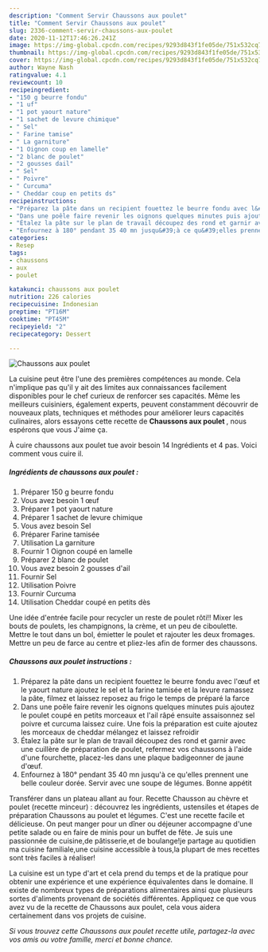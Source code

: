 ```yaml
---
description: "Comment Servir Chaussons aux poulet"
title: "Comment Servir Chaussons aux poulet"
slug: 2336-comment-servir-chaussons-aux-poulet
date: 2020-11-12T17:46:26.241Z
image: https://img-global.cpcdn.com/recipes/9293d843f1fe05de/751x532cq70/chaussons-aux-poulet-photo-principale-de-la-recette.jpg
thumbnail: https://img-global.cpcdn.com/recipes/9293d843f1fe05de/751x532cq70/chaussons-aux-poulet-photo-principale-de-la-recette.jpg
cover: https://img-global.cpcdn.com/recipes/9293d843f1fe05de/751x532cq70/chaussons-aux-poulet-photo-principale-de-la-recette.jpg
author: Wayne Nash
ratingvalue: 4.1
reviewcount: 10
recipeingredient:
- "150 g beurre fondu"
- "1 uf"
- "1 pot yaourt nature"
- "1 sachet de levure chimique"
- " Sel"
- " Farine tamise"
- " La garniture"
- "1 Oignon coup en lamelle"
- "2 blanc de poulet"
- "2 gousses dail"
- " Sel"
- " Poivre"
- " Curcuma"
- " Cheddar coup en petits ds"
recipeinstructions:
- "Préparez la pâte dans un recipient fouettez le beurre fondu avec l&#39;œuf et le yaourt nature ajoutez le sel et la farine tamisée et la levure ramassez la pâte, filmez et laissez reposez au frigo le temps de préparé la farce"
- "Dans une poêle faire revenir les oignons quelques minutes puis ajoutez le poulet coupé en petits morceaux et l&#39;ail râpé ensuite assaisonnez sel poivre et curcuma laissez cuire. Une fois la préparation est cuite ajoutez les morceaux de cheddar mélangez et laissez refroidir"
- "Étalez la pâte sur le plan de travail découpez des rond et garnir avec une cuillère de préparation de poulet, refermez vos chaussons à l&#39;aide d&#39;une fourchette, placez-les dans une plaque badigeonner de jaune d&#39;œuf."
- "Enfournez à 180° pendant 35 40 mn jusqu&#39;à ce qu&#39;elles prennent une belle couleur dorée. Servir avec une soupe de légumes. Bonne appétit"
categories:
- Resep
tags:
- chaussons
- aux
- poulet

katakunci: chaussons aux poulet 
nutrition: 226 calories
recipecuisine: Indonesian
preptime: "PT16M"
cooktime: "PT45M"
recipeyield: "2"
recipecategory: Dessert

---
```



![Chaussons aux poulet](https://img-global.cpcdn.com/recipes/9293d843f1fe05de/751x532cq70/chaussons-aux-poulet-photo-principale-de-la-recette.jpg)

La cuisine peut être l'une des premières compétences au monde. Cela n'implique pas qu'il y ait des limites aux connaissances facilement disponibles pour le chef curieux de renforcer ses capacités. Même les meilleurs cuisiniers, également experts, peuvent constamment découvrir de nouveaux plats, techniques et méthodes pour améliorer leurs capacités culinaires, alors essayons cette recette de <strong> Chaussons aux poulet </strong>, nous espérons que vous J'aime ça.

<!--inarticleads1-->

À cuire chaussons aux poulet tue avoir besoin 14 Ingrédients et 4 pas. Voici comment vous cuire il.

##### Ingrédients de chaussons aux poulet :

1. Préparer 150 g beurre fondu
1. Vous avez besoin 1 œuf
1. Préparer 1 pot yaourt nature
1. Préparer 1 sachet de levure chimique
1. Vous avez besoin  Sel
1. Préparer  Farine tamisée
1. Utilisation  La garniture
1. Fournir 1 Oignon coupé en lamelle
1. Préparer 2 blanc de poulet
1. Vous avez besoin 2 gousses d&#39;ail
1. Fournir  Sel
1. Utilisation  Poivre
1. Fournir  Curcuma
1. Utilisation  Cheddar coupé en petits dès


Une idée d&#39;entrée facile pour recycler un reste de poulet rôti!! Mixer les bouts de poulets, les champignons, la crème, et un peu de ciboulette. Mettre le tout dans un bol, émietter le poulet et rajouter les deux fromages. Mettre un peu de farce au centre et pliez-les afin de former des chaussons. 

<!--inarticleads2-->

##### Chaussons aux poulet instructions :

1. Préparez la pâte dans un recipient fouettez le beurre fondu avec l&#39;œuf et le yaourt nature ajoutez le sel et la farine tamisée et la levure ramassez la pâte, filmez et laissez reposez au frigo le temps de préparé la farce
1. Dans une poêle faire revenir les oignons quelques minutes puis ajoutez le poulet coupé en petits morceaux et l&#39;ail râpé ensuite assaisonnez sel poivre et curcuma laissez cuire. Une fois la préparation est cuite ajoutez les morceaux de cheddar mélangez et laissez refroidir
1. Étalez la pâte sur le plan de travail découpez des rond et garnir avec une cuillère de préparation de poulet, refermez vos chaussons à l&#39;aide d&#39;une fourchette, placez-les dans une plaque badigeonner de jaune d&#39;œuf.
1. Enfournez à 180° pendant 35 40 mn jusqu&#39;à ce qu&#39;elles prennent une belle couleur dorée. Servir avec une soupe de légumes. Bonne appétit


Transférer dans un plateau allant au four. Recette Chausson au chèvre et poulet (recette minceur) : découvrez les ingrédients, ustensiles et étapes de préparation Chaussons au poulet et légumes. C&#39;est une recette facile et délicieuse. On peut manger pour un dîner ou déjeuner accompagne d&#39;une petite salade ou en faire de minis pour un buffet de fête. Je suis une passionnée de cuisine,de pâtisserie,et de boulange!je partage au quotidien ma cuisine familiale,une cuisine accessible à tous,la plupart de mes recettes sont très faciles à réaliser! 

<!--inarticleads1-->

<p>
La cuisine est un type d'art et cela prend du temps et de la pratique pour obtenir une expérience et une expérience équivalentes dans le domaine. Il existe de nombreux types de préparations alimentaires ainsi que plusieurs sortes d'aliments provenant de sociétés différentes. Appliquez ce que vous avez vu de la recette de Chaussons aux poulet, cela vous aidera certainement dans vos projets de cuisine.
</p>

<p>
<i>Si vous trouvez cette Chaussons aux poulet recette utile, partagez-la avec vos amis ou votre famille, merci et bonne chance.</i>
</p>
